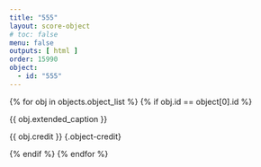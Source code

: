 ```yaml
---
title: "555"
layout: score-object
# toc: false
menu: false
outputs: [ html ]
order: 15990
object:
  - id: "555"
---
```


{% for obj in objects.object_list %}
{% if obj.id == object[0].id %}

{{ obj.extended_caption }}

{{ obj.credit }} {.object-credit}

{% endif %}
{% endfor %}
